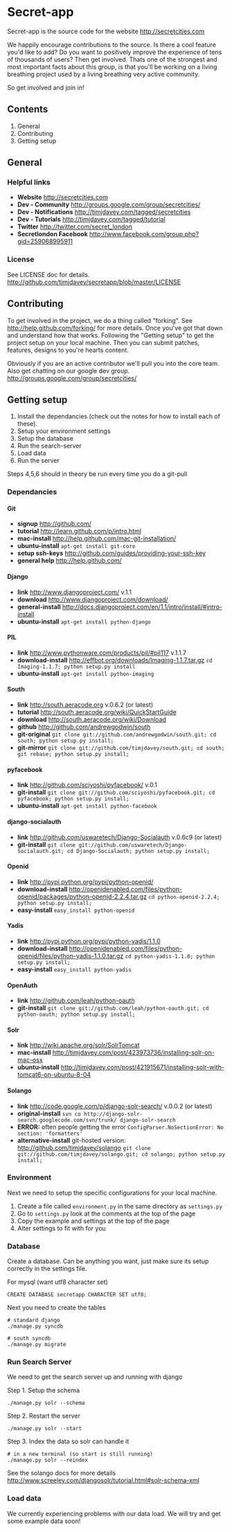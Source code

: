 # Secret-app
Secret-app is the source code for the website http://secretcities.com

We happily encourage contributions to the source. Is there a cool feature you'd like to add? Do you want to positively improve the experience of tens of thousands of users? Then get involved. Thats one of the strongest and most important facts about this group, is that you'll be working on a living breathing project used by a living breathing very active community.

So get involved and join in!


## Contents
1. General
2. Contributing
3. Getting setup


## General

### Helpful links
* **Website** http://secretcities.com
* **Dev - Community** http://groups.google.com/group/secretcities/
* **Dev - Notifications** http://timjdavey.com/tagged/secretcities
* **Dev - Tutorials** http://timjdavey.com/tagged/tutorial
* **Twitter** http://twitter.com/secret_london
* **Secretlondon Facebook** http://www.facebook.com/group.php?gid=259068995911

### License
See LICENSE doc for details.
http://github.com/timjdavey/secretapp/blob/master/LICENSE



## Contributing
To get involved in the project, we do a thing called "forking". See http://help.github.com/forking/ for more details.
Once you've got that down and understand how that works. Following the "Getting setup" to get the project setup on your local machine.
Then you can submit patches, features, designs to you're hearts content.

Obviously if you are an active contributor we'll pull you into the core team.
Also get chatting on our google dev group. http://groups.google.com/group/secretcities/


## Getting setup
1. Install the dependancies (check out the notes for how to install each of these).
2. Setup your environment settings
3. Setup the database
4. Run the search-server
5. Load data
6. Run the server

Steps 4,5,6 should in theory be run every time you do a git-pull

### Dependancies
#### Git
* **signup** http://github.com/
* **tutorial** http://learn.github.com/p/intro.html
* **mac-install** http://help.github.com/mac-git-installation/
* **ubuntu-install** `apt-get install git-core`
* **setup ssh-keys** http://github.com/guides/providing-your-ssh-key
* **general help** http://help.github.com/

#### Django
* **link** http://www.djangoproject.com/ v.1.1
* **download** http://www.djangoproject.com/download/
* **general-install** http://docs.djangoproject.com/en/1.1/intro/install/#intro-install
* **ubuntu-install** `apt-get install python-django`

#### PIL
* **link** http://www.pythonware.com/products/pil/#pil117 v.1.1.7
* **download-install** http://effbot.org/downloads/Imaging-1.1.7.tar.gz `cd Imaging-1.1.7; python setup.py install`
* **ubuntu-install** `apt-get install python-imaging`

#### South
* **link** http://south.aeracode.org v.0.6.2 (or latest)
* **tutorial** http://south.aeracode.org/wiki/QuickStartGuide
* **download** http://south.aeracode.org/wiki/Download
* **github** http://github.com/andrewgodwin/south
* **git-original** `git clone git://github.com/andrewgodwin/south.git; cd south; python setup.py install;`
* **git-mirror** `git clone git://github.com/timjdavey/south.git; cd south; git rebase; python setup.py install;`

#### pyfacebook
* **link** http://github.com/sciyoshi/pyfacebook/ v.0.1
* **git-install** `git clone git://github.com/sciyoshi/pyfacebook.git; cd pyfacebook; python setup.py install;`
* **ubuntu-install** `apt-get install python-facebook`

#### django-socialauth
* **link** http://github.com/uswaretech/Django-Socialauth v.0.6c9 (or latest)
* **git-install** `git clone git://github.com/uswaretech/Django-Socialauth.git; cd Django-Socialauth; python setup.py install;`

#### Openid
* **link** http://pypi.python.org/pypi/python-openid/
* **download-install** http://openidenabled.com/files/python-openid/packages/python-openid-2.2.4.tar.gz `cd python-openid-2.2.4; python setup.py install;`
* **easy-install** `easy_install python-openid`

#### Yadis
* **link** http://pypi.python.org/pypi/python-yadis/1.1.0
* **download-install** http://openidenabled.com/files/python-openid/files/python-yadis-1.1.0.tar.gz `cd python-yadis-1.1.0; python setup.py install;`
* **easy-install** `easy_install python-yadis`

#### OpenAuth
* **link** http://github.com/leah/python-oauth
* **git-install** `git clone git://github.com/leah/python-oauth.git; cd python-oauth; python setup.py install;`

#### Solr
* **link** http://wiki.apache.org/solr/SolrTomcat
* **mac-install** http://timjdavey.com/post/423973736/installing-solr-on-mac-osx
* **ubuntu-install** http://timjdavey.com/post/421915671/installing-solr-with-tomcat6-on-ubuntu-8-04

#### Solango
* **link** http://code.google.com/p/django-solr-search/ v.0.0.2 (or latest)
* **original-install** `svn co http://django-solr-search.googlecode.com/svn/trunk/ django-solr-search`
* **ERROR:** often people getting the error `ConfigParser.NoSectionError: No section: 'formatters'`
* **alternative-install** git-hosted version: http://github.com/timjdavey/solango `git clone git://github.com/timjdavey/solango.git; cd solango; python setup.py install;`


### Environment
Next we need to setup the specific configurations for your local machine.

1. Create a file called `environment.py` in the same directory as `settings.py`
2. Go to `settings.py` look at the comments at the top of the page
3. Copy the example and settings at the top of the page
4. Alter settings to fit with for you


### Database
Create a database. Can be anything you want, just make sure its setup correctly in the settings file.

For mysql (want utf8 character set)

    CREATE DATABASE secretapp CHARACTER SET utf8;

Next you need to create the tables

    # standard django
    ./manage.py syncdb
    
    # south syncdb
    ./manage.py migrate


### Run Search Server
We need to get the search server up and running with django

Step 1. Setup the schema

    ./manage.py solr --schema

Step 2. Restart the server

    ./manage.py solr --start

Step 3. Index the data so solr can handle it

    # in a new terminal (so start is still running)
    ./manage.py solr --reindex

See the solango docs for more details http://www.screeley.com/djangosolr/tutorial.html#solr-schema-xml


### Load data
We currently experiencing problems with our data load. We will try and get some example data soon!





